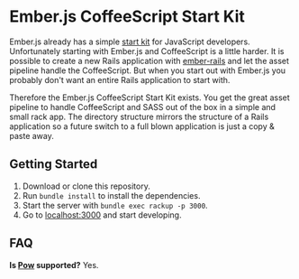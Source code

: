 # Ember.js CoffeeScript Start Kit
Ember.js already has a simple [start kit](https://github.com/emberjs/starter-kit) for JavaScript developers. Unfortunately starting with Ember.js and CoffeeScript is a little harder. It is possible to create a new Rails application with [ember-rails](https://github.com/emberjs/ember-rails) and let the asset pipeline handle the CoffeeScript. But when you start out with Ember.js you probably don't want an entire Rails application to start with.

Therefore the Ember.js CoffeeScript Start Kit exists. You get the great asset pipeline to handle CoffeeScript and SASS out of the box in a simple and small rack app. The directory structure mirrors the structure of a Rails application so a future switch to a full blown application is just a copy & paste away.

## Getting Started
1. Download or clone this repository.
2. Run `bundle install` to install the dependencies.
3. Start the server with `bundle exec rackup -p 3000`.
4. Go to [localhost:3000](http://localhost:3000) and start developing.

## FAQ
**Is [Pow](http://pow.cx/) supported?**
Yes.